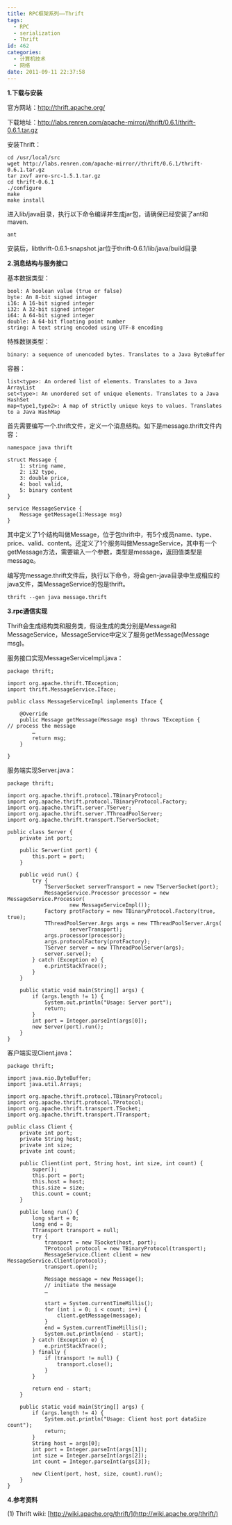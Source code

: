 ```yaml
---
title: RPC框架系列——Thrift
tags:
  - RPC
  - serialization
  - Thrift
id: 462
categories:
  - 计算机技术
  - 网络
date: 2011-09-11 22:37:58
---
```


**1.下载与安装**

官方网站：http://thrift.apache.org/

下载地址：http://labs.renren.com/apache-mirror//thrift/0.6.1/thrift-0.6.1.tar.gz

安装Thrift：

```
cd /usr/local/src
wget http://labs.renren.com/apache-mirror//thrift/0.6.1/thrift-0.6.1.tar.gz
tar zxvf avro-src-1.5.1.tar.gz
cd thrift-0.6.1
./configure
make
make install
```

进入lib/java目录，执行以下命令编译并生成jar包，请确保已经安装了ant和maven.

```
ant
```

安装后，libthrift-0.6.1-snapshot.jar位于thrift-0.6.1/lib/java/build目录

<!--more-->

**2.消息结构与服务接口**

基本数据类型：

```
bool: A boolean value (true or false)
byte: An 8-bit signed integer
i16: A 16-bit signed integer
i32: A 32-bit signed integer
i64: A 64-bit signed integer
double: A 64-bit floating point number
string: A text string encoded using UTF-8 encoding
```

特殊数据类型：

```
binary: a sequence of unencoded bytes. Translates to a Java ByteBuffer
```

容器：

```
list<type>: An ordered list of elements. Translates to a Java ArrayList
set<type>: An unordered set of unique elements. Translates to a Java HashSet
map<type1,type2>: A map of strictly unique keys to values. Translates to a Java HashMap
```

首先需要编写一个.thrift文件，定义一个消息结构。如下是message.thrift文件内容：

```
namespace java thrift

struct Message {
    1: string name,
    2: i32 type,
    3: double price,
    4: bool valid,
    5: binary content
}

service MessageService {
    Message getMessage(1:Message msg)
}
```

其中定义了1个结构叫做Message，位于包thrift中，有5个成员name、type、price、valid、content。还定义了1个服务叫做MessageService，其中有一个getMessage方法，需要输入一个参数，类型是message，返回值类型是message。

编写完message.thrift文件后，执行以下命令，将会gen-java目录中生成相应的java文件，类MessageService的包是thrift。

```
thrift --gen java message.thrift
```

**3.rpc通信实现**

Thrift会生成结构类和服务类，假设生成的类分别是Message和MessageService，MessageService中定义了服务getMessage(Message msg)。

服务接口实现MessageServiceImpl.java：

```
package thrift;

import org.apache.thrift.TException;
import thrift.MessageService.Iface;

public class MessageServiceImpl implements Iface {

    @Override
    public Message getMessage(Message msg) throws TException {
// process the message
        …
        return msg;
    }

}
```

服务端实现Server.java：

```
package thrift;

import org.apache.thrift.protocol.TBinaryProtocol;
import org.apache.thrift.protocol.TBinaryProtocol.Factory;
import org.apache.thrift.server.TServer;
import org.apache.thrift.server.TThreadPoolServer;
import org.apache.thrift.transport.TServerSocket;

public class Server {
    private int port;

    public Server(int port) {
        this.port = port;
    }

    public void run() {
        try {
            TServerSocket serverTransport = new TServerSocket(port);
            MessageService.Processor processor = new MessageService.Processor(
                    new MessageServiceImpl());
            Factory protFactory = new TBinaryProtocol.Factory(true, true);
            TThreadPoolServer.Args args = new TThreadPoolServer.Args(
                    serverTransport);
            args.processor(processor);
            args.protocolFactory(protFactory);
            TServer server = new TThreadPoolServer(args);
            server.serve();
        } catch (Exception e) {
            e.printStackTrace();
        }
    }

    public static void main(String[] args) {
        if (args.length != 1) {
            System.out.println("Usage: Server port");
            return;
        }
        int port = Integer.parseInt(args[0]);
        new Server(port).run();
    }
}
```

客户端实现Client.java：

```
package thrift;

import java.nio.ByteBuffer;
import java.util.Arrays;

import org.apache.thrift.protocol.TBinaryProtocol;
import org.apache.thrift.protocol.TProtocol;
import org.apache.thrift.transport.TSocket;
import org.apache.thrift.transport.TTransport;

public class Client {
    private int port;
    private String host;
    private int size;
    private int count;

    public Client(int port, String host, int size, int count) {
        super();
        this.port = port;
        this.host = host;
        this.size = size;
        this.count = count;
    }

    public long run() {
        long start = 0;
        long end = 0;
        TTransport transport = null;
        try {
            transport = new TSocket(host, port);
            TProtocol protocol = new TBinaryProtocol(transport);
            MessageService.Client client = new MessageService.Client(protocol);
            transport.open();

            Message message = new Message();
            // initiate the message
            …

            start = System.currentTimeMillis();
            for (int i = 0; i < count; i++) {
                client.getMessage(message);
            }
            end = System.currentTimeMillis();
            System.out.println(end - start);
        } catch (Exception e) {
            e.printStackTrace();
        } finally {
            if (transport != null) {
                transport.close();
            }
        }

        return end - start;
    }

    public static void main(String[] args) {
        if (args.length != 4) {
            System.out.println("Usage: Client host port dataSize count");
            return;
        }
        String host = args[0];
        int port = Integer.parseInt(args[1]);
        int size = Integer.parseInt(args[2]);
        int count = Integer.parseInt(args[3]);

        new Client(port, host, size, count).run();
    }
}
```

**4.参考资料**

(1) Thrift wiki: [http://wiki.apache.org/thrift/](http://wiki.apache.org/thrift/)
